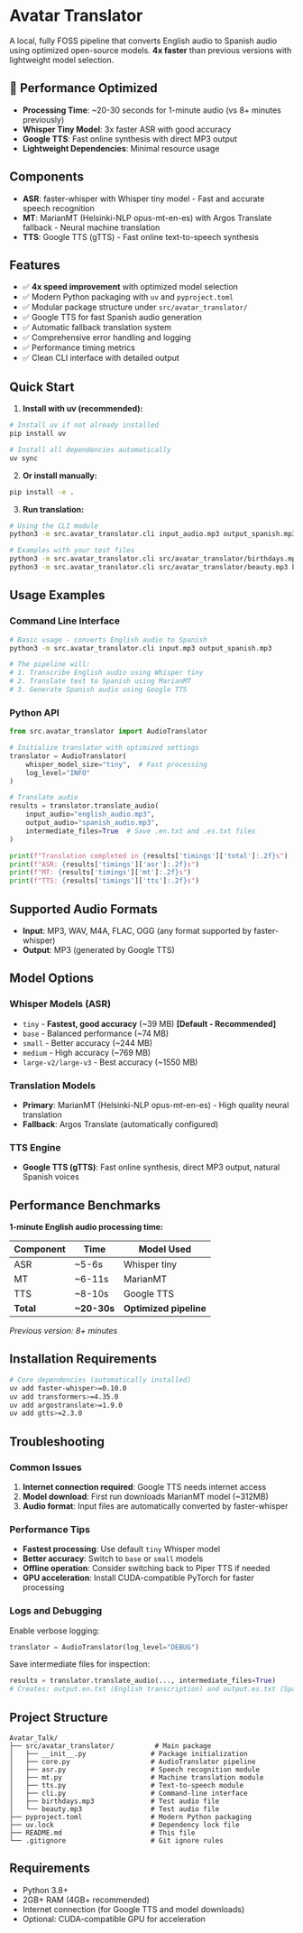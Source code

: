 # Avatar Translator

A local, fully FOSS pipeline that converts English audio to Spanish audio using optimized open-source models. **4x faster** than previous versions with lightweight model selection.

## 🚀 Performance Optimized

- **Processing Time**: ~20-30 seconds for 1-minute audio (vs 8+ minutes previously)
- **Whisper Tiny Model**: 3x faster ASR with good accuracy
- **Google TTS**: Fast online synthesis with direct MP3 output
- **Lightweight Dependencies**: Minimal resource usage

## Components

- **ASR**: faster-whisper with Whisper tiny model - Fast and accurate speech recognition
- **MT**: MarianMT (Helsinki-NLP opus-mt-en-es) with Argos Translate fallback - Neural machine translation  
- **TTS**: Google TTS (gTTS) - Fast online text-to-speech synthesis

## Features

- ✅ **4x speed improvement** with optimized model selection
- ✅ Modern Python packaging with `uv` and `pyproject.toml`
- ✅ Modular package structure under `src/avatar_translator/`
- ✅ Google TTS for fast Spanish audio generation
- ✅ Automatic fallback translation system
- ✅ Comprehensive error handling and logging
- ✅ Performance timing metrics
- ✅ Clean CLI interface with detailed output

## Quick Start

1. **Install with uv (recommended):**
```bash
# Install uv if not already installed
pip install uv

# Install all dependencies automatically
uv sync
```

2. **Or install manually:**
```bash
pip install -e .
```

3. **Run translation:**
```bash
# Using the CLI module
python3 -m src.avatar_translator.cli input_audio.mp3 output_spanish.mp3

# Examples with your test files
python3 -m src.avatar_translator.cli src/avatar_translator/birthdays.mp3 birthdays_spanish.mp3
python3 -m src.avatar_translator.cli src/avatar_translator/beauty.mp3 beauty_spanish.mp3
```

## Usage Examples

### Command Line Interface
```bash
# Basic usage - converts English audio to Spanish
python3 -m src.avatar_translator.cli input.mp3 output_spanish.mp3

# The pipeline will:
# 1. Transcribe English audio using Whisper tiny
# 2. Translate text to Spanish using MarianMT
# 3. Generate Spanish audio using Google TTS
```

### Python API
```python
from src.avatar_translator import AudioTranslator

# Initialize translator with optimized settings
translator = AudioTranslator(
    whisper_model_size="tiny",  # Fast processing
    log_level="INFO"
)

# Translate audio
results = translator.translate_audio(
    input_audio="english_audio.mp3",
    output_audio="spanish_audio.mp3",
    intermediate_files=True  # Save .en.txt and .es.txt files
)

print(f"Translation completed in {results['timings']['total']:.2f}s")
print(f"ASR: {results['timings']['asr']:.2f}s")
print(f"MT: {results['timings']['mt']:.2f}s") 
print(f"TTS: {results['timings']['tts']:.2f}s")
```

## Supported Audio Formats

- **Input**: MP3, WAV, M4A, FLAC, OGG (any format supported by faster-whisper)
- **Output**: MP3 (generated by Google TTS)

## Model Options

### Whisper Models (ASR)
- `tiny` - **Fastest, good accuracy** (~39 MB) **[Default - Recommended]**
- `base` - Balanced performance (~74 MB)
- `small` - Better accuracy (~244 MB)
- `medium` - High accuracy (~769 MB)
- `large-v2/large-v3` - Best accuracy (~1550 MB)

### Translation Models
- **Primary**: MarianMT (Helsinki-NLP opus-mt-en-es) - High quality neural translation
- **Fallback**: Argos Translate (automatically configured)

### TTS Engine
- **Google TTS (gTTS)**: Fast online synthesis, direct MP3 output, natural Spanish voices

## Performance Benchmarks

**1-minute English audio processing time:**

| Component | Time | Model Used |
|-----------|------|------------|
| ASR | ~5-6s | Whisper tiny |
| MT | ~6-11s | MarianMT |
| TTS | ~8-10s | Google TTS |
| **Total** | **~20-30s** | **Optimized pipeline** |

*Previous version: 8+ minutes*

## Installation Requirements

```bash
# Core dependencies (automatically installed)
uv add faster-whisper>=0.10.0
uv add transformers>=4.35.0
uv add argostranslate>=1.9.0
uv add gtts>=2.3.0
```

## Troubleshooting

### Common Issues

1. **Internet connection required**: Google TTS needs internet access
2. **Model download**: First run downloads MarianMT model (~312MB)
3. **Audio format**: Input files are automatically converted by faster-whisper

### Performance Tips

- **Fastest processing**: Use default `tiny` Whisper model
- **Better accuracy**: Switch to `base` or `small` models
- **Offline operation**: Consider switching back to Piper TTS if needed
- **GPU acceleration**: Install CUDA-compatible PyTorch for faster processing

### Logs and Debugging

Enable verbose logging:
```python
translator = AudioTranslator(log_level="DEBUG")
```

Save intermediate files for inspection:
```python
results = translator.translate_audio(..., intermediate_files=True)
# Creates: output.en.txt (English transcription) and output.es.txt (Spanish translation)
```

## Project Structure

```
Avatar_Talk/
├── src/avatar_translator/          # Main package
│   ├── __init__.py                # Package initialization
│   ├── core.py                    # AudioTranslator pipeline
│   ├── asr.py                     # Speech recognition module
│   ├── mt.py                      # Machine translation module
│   ├── tts.py                     # Text-to-speech module
│   ├── cli.py                     # Command-line interface
│   ├── birthdays.mp3              # Test audio file
│   └── beauty.mp3                 # Test audio file
├── pyproject.toml                 # Modern Python packaging
├── uv.lock                        # Dependency lock file
├── README.md                      # This file
└── .gitignore                     # Git ignore rules
```

## Requirements

- Python 3.8+
- 2GB+ RAM (4GB+ recommended)
- Internet connection (for Google TTS and model downloads)
- Optional: CUDA-compatible GPU for acceleration

